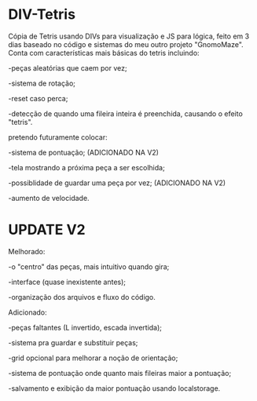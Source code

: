 # DIV-Tetris
Cópia de Tetris usando DIVs para visualização e JS para lógica, feito em 3 dias baseado no código e sistemas do meu outro projeto "GnomoMaze".
Conta com características mais básicas do tetris incluindo:

-peças aleatórias que caem por vez;

-sistema de rotação;

-reset caso perca;

-detecção de quando uma fileira inteira é preenchida, causando o efeito "tetris".


pretendo futuramente colocar:

-sistema de pontuação; (ADICIONADO NA V2)

-tela mostrando a próxima peça a ser escolhida;

-possiblidade de guardar uma peça por vez; (ADICIONADO NA V2)

-aumento de velocidade.


# UPDATE V2


Melhorado:

-o "centro" das peças, mais intuitivo quando gira;

-interface (quase inexistente antes);

-organização dos arquivos e fluxo do código.


Adicionado:

-peças faltantes (L invertido, escada invertida);

-sistema pra guardar e substituir peças;

-grid opcional para melhorar a noção de orientação;

-sistema de pontuação onde quanto mais fileiras maior a pontuação;

-salvamento e exibição da maior pontuação usando localstorage.
